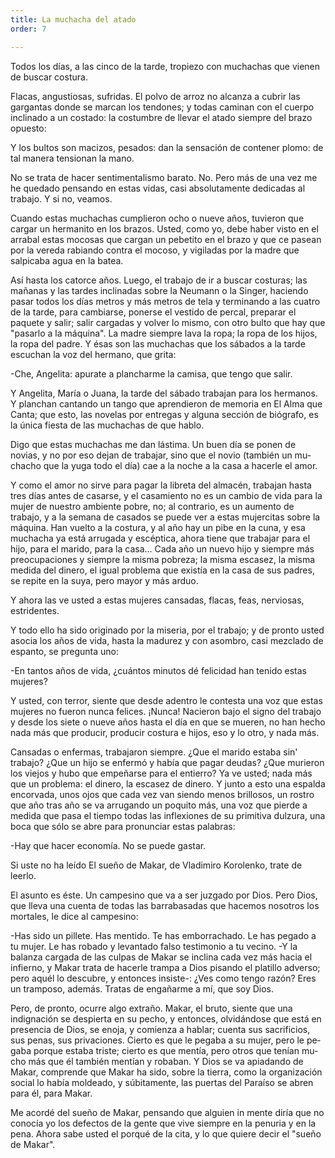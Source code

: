 ```yaml
---
title: La muchacha del atado
order: 7

---
```


Todos los días, a las cinco de la tarde, tropiezo con muchachas que vienen de buscar costura.

Flacas, angustiosas, sufridas. El polvo de arroz no alcanza a cubrir las gargantas donde se marcan los tendones; y todas caminan con el cuerpo in­clinado a un costado: la costumbre de llevar el atado siempre del brazo opuesto:

Y los bultos son macizos, pesados: dan la sensación de contener plo­mo: de tal manera tensionan la mano.

No se trata de hacer sentimentalismo barato. No. Pero más de una vez me he quedado pensando en estas vidas, casi absolutamente dedica­das al trabajo. Y si no, veamos.

Cuando estas muchachas cumplieron ocho o nueve años, tuvieron que cargar un hermanito en los brazos. Usted, como yo, debe haber visto en el arrabal estas mocosas que cargan un pebetito en el brazo y que ce pa­sean por la vereda rabiando contra el mocoso, y vigiladas por la madre que salpicaba agua en la batea.

Así hasta los catorce años. Luego, el trabajo de ir a buscar costuras; las mañanas y las tardes inclinadas sobre la Neumann o la Singer, hacien­do pasar todos los días metros y más metros de tela y terminando a las cuatro de la tarde, para cambiarse, ponerse el vestido de percal, preparar el paquete y salir; salir cargadas y volver lo mismo, con otro bulto que hay que "pasarlo a la máquina". La madre siempre lava la ropa; la ropa de los hijos, la ropa del padre. Y ésas son las muchachas que los sábados a la tarde escuchan la voz del hermano, que grita:

-Che, Angelita: apurate a plancharme la camisa, que tengo que sa­lir.

Y Angelita, María o Juana, la tarde del sábado trabajan para los her­manos. Y planchan cantando un tango que aprendieron de memoria en El Alma que Canta; que esto, las novelas por entregas y alguna sección de biógrafo, es la única fiesta de las muchachas de que hablo.

Digo que estas muchachas me dan lástima. Un buen día se ponen de novias, y no por eso dejan de trabajar, sino que el novio (también un mu­chacho que la yuga todo el día) cae a la noche a la casa a hacerle el amor.

Y como el amor no sirve para pagar la libreta del almacén, trabajan hasta tres días antes de casarse, y el casamiento no es un cambio de vida para la mujer de nuestro ambiente pobre, no; al contrario, es un aumento de trabajo, y a la semana de casados se puede ver a estas mujercitas sobre la máquina. Han vuelto a la costura, y al año hay un pibe en la cuna, y esa muchacha ya está arrugada y escéptica, ahora tiene que trabajar pa­ra el hijo, para el marido, para la casa... Cada año un nuevo hijo y siem­pre más preocupaciones y siempre la misma pobreza; la misma escasez, la misma medida del dinero, el igual problema que existía en la casa de sus padres, se repite en la suya, pero mayor y más arduo.

Y ahora las ve usted a estas mujeres cansadas, flacas, feas, nerviosas, estridentes.

Y todo ello ha sido originado por la miseria, por el trabajo; y de pronto usted asocia los años de vida, hasta la madurez y con asombro, casi mez­clado de espanto, se pregunta uno:

-En tantos años de vida, ¿cuántos minutos dé felicidad han tenido estas mujeres?

Y usted, con terror, siente que desde adentro le contesta una voz que estas mujeres no fueron nunca felices. ¡Nunca! Nacieron bajo el signo del trabajo y desde los siete o nueve años hasta el día en que se mueren, no han hecho nada más que producir, producir costura e hijos, eso y lo otro, y nada más.

Cansadas o enfermas, trabajaron siempre. ¿Que el marido estaba sin' trabajo? ¿Que un hijo se enfermó y había que pagar deudas? ¿Que murie­ron los viejos y hubo que empeñarse para el entierro? Ya ve usted; nada más que un problema: el dinero, la escasez de dinero. Y junto a esto una espalda encorvada, unos ojos que cada vez van siendo menos brillosos, un rostro que año tras año se va arrugando un poquito más, una voz que pierde a medida que pasa el tiempo todas las inflexiones de su primitiva dulzura, una boca que sólo se abre para pronunciar estas palabras: 	

-Hay que hacer economía. No se puede gastar.

Si uste no ha leído El sueño de Makar, de Vladimiro Korolenko, trate de leerlo.

El asunto es éste. Un campesino que va a ser juzgado por Dios. Pero Dios, que lleva una cuenta de todas las barrabasadas que hacemos noso­tros los mortales, le dice al campesino:

-Has sido un pillete. Has mentido. Te has emborrachado. Le has pe­gado a tu mujer. Le has robado y levantado falso testimonio a tu vecino. -Y la balanza cargada de las culpas de Makar se inclina cada vez más hacia el infierno, y Makar trata de hacerle trampa a Dios pisando el plati­llo adverso; pero aquél lo descubre, y entonces insiste-: ¿Ves como tengo razón? Eres un tramposo, además. Tratas de engañarme a mí, que soy Dios.

Pero, de pronto, ocurre algo extraño. Makar, el bruto, siente que una indignación se despierta en su pecho, y entonces, olvidándose que está en presencia de Dios, se enoja, y comienza a hablar; cuenta sus sacrificios, sus penas, sus privaciones. Cierto es que le pegaba a su mujer, pero le pe­gaba porque estaba triste; cierto es que mentía, pero otros que tenían mu­cho más que él también mentían y robaban. Y Dios se va apiadando de Makar, comprende que Makar ha sido, sobre la tierra, como la organiza­ción social lo había moldeado, y súbitamente, las puertas del Paraíso se abren para él, para Makar.	

Me acordé del sueño de Makar, pensando que alguien in mente diría que no conocía yo los defectos de la gente que vive siempre en la penuria y en la pena. Ahora sabe usted el porqué de la cita, y lo que quiere decir el "sueño de Makar".